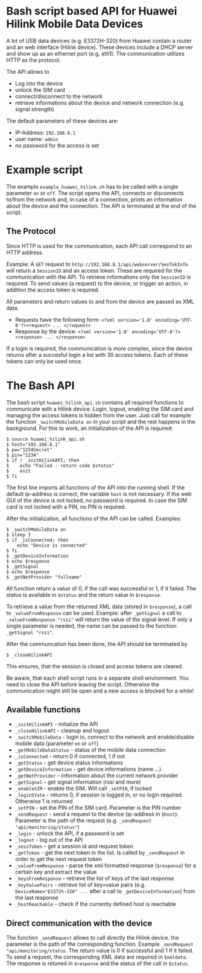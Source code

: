 # Bash script based API for Huawei Hilink Mobile Data Devices
A lot of USB data devices (e.g. E3372H-320) from Huawei contain a router and an web interface (Hilink device). These devices 
include a DHCP server and show up as an ethernet port (e.g. eth1).
The communication utilizes HTTP as the protocol.

The API allows to 
* Log into the device
* unlock the SIM card
* connect/disconnect to the network
* retrieve informations about the device and network connection (e.g. signal strength)

The default parameters of these devices are:
* IP-Address: `192.168.8.1`
* user name: `admin`
* no password for the access is set

# Example script
The example `example_huawei_hilink.sh` has to be called with a single parameter `on` or `off`. The script opens the API, connects or disconnects to/from the network and, in case of a connection, prints an information about the device and the connection. The API is terminated at the end of the script.

## The Protocol
Since HTTP is used for the communication, each API call correspond to an HTTP address.

Example: A `GET` request to `http://192.168.8.1/api/webserver/SesTokInfo` will return a `SessionID` and an access token.
These are required for the communication with the API. To retrieve informations only the `SessionID` is required. To send values  (a request) to the device, or trigger an action, in addition the access token is required.

All parameters and return values to and from the device are passed as XML data.
* Requests have the following form: `<?xml version='1.0' encoding='UTF-8'?><request> ... </request>`   
* Response by the device: `<?xml version='1.0' encoding='UTF-8'?><response> ... </response>`

If a login is required, the communication is more complex, since the device returns after a succesful login a list with 30 access tokens. Each of these tokens can only be used once.   

# The Bash API
The bash script `huawei_hilink_api.sh` contains all required functions to communicate with a Hilink device. Login, logout, enabling the SIM card and managing the access tokens is hidden from the user. Just call for example the function `_switchMobileData on` in your script and the rest happens in the background. For this to work, an initialization of the API is required:
```
$ source huawei_hilink_api.sh
$ host="192.168.8.1"
$ pw="1234Secret"
$ pin="1234"
$ if ! _initHilinkAPI; then 
$    echo "Failed - return code $status"
$    exit
$ fi
```

The first line imports all functions of the API into the running shell. If the default ip-address is correct, the variable `host` is not necessary. If the web GUI of the device is not locked, no password is required. In case the SIM card is not locked with a PIN, no PIN is required.

After the initialization, all functions of the API can be called.
Examples:

```
$ _switchMobileData on
$ sleep 3
$ if _isConnected; then
	echo "Device is connected"
$ fi
$ _getDeviceInformation
$ echo $response
$ _getSignal
$ echo $response
$ _getNetProvider "fullname"
```
All function return a value of 0, if the call was successful or 1, if it failed. The status is available in `$status` and the return value in `$response`.

To retrieve a value from the returned XML data (stored in `$response`), a call to `_valueFromResponse` can be used. Example: 
after `_getSignal` a call to `_valueFromResponse "rssi"` will return the value of the signal level. If only a single parameter is needed, the name can be passed to the function: `_getSignal "rssi"`.

After the communcation has been done, the API should be terminated by 
```
$ _closeHilinkAPI
```
This ensures, that the session is closed and access tokens are cleared.

Be aware, that each shell script runs in a separate shell environment. You need to close the API before leaving the script. Otherwise the communication might still be open and a new access is blocked for a while!

## Available functions

* `_initHilinkAPI` - initialize the API 
* `_closeHilinkAPI` - cleanup and logout
* `_switchMobileData` - login in, connect to the network and enable/disable mobile data (parameter `on` or `off`) 
* `_getMobileDataStatus` - status of the mobile data connection 
* `_isConnected` - return 0 if connected, 1 if not
* `_getStatus` - get device status informations
* `_getDeviceInformation` - get device informations (name ...)
* `_getNetProvider` - information about the current network provider
* `_getSignal` - get signal information (rssi and more)
* `_enableSIM` - enable the SIM. Will call `_setPIN`, if locked
* `_loginState` - returns 0, if session is logged in, or no login required. Otherwise 1 is returned
* `_setPIN` - set the PIN of the SIM card. Parameter is the PIN number
* `_sendRequest` - send a request to the device (ip-address in `$host`). Parameter is the path of the request (e.g. `_sendRequest "api/monitoring/status"`)
* `_login` - unlock the API, if a password is set
* `_logout` - log out of the API
* `_sessToken` - get a session id and request token
* `_getToken` - get the next token in the list. Is called by `_sendRequest` in order to get the next request token
* `_valueFromResponse` - parse the xml formatted response (`$response`) for a certain key and extract the value
* `_keysFromResponse` - retrieve the list of keys of the last response 
* `_keyValuePairs` - retrieve list of key=value pairs (e.g. `DeviceName="E3372h-320" ...` after a call to `_getDeviceInformation`) from the last response
* `_hostReachable` - check if the currently defined host is reachable


## Direct communication with the device
The function `_sendRequest` allows to call directly the Hilink device. the parameter is the path of the corresponding function. Example `_sendRequest "api/monitoring/status`. The return value is 0 if successful and 1 if it failed. To send a request, the corresponding XML data are required in `$xmldata`. The response is retuned in `$response` and the status of the call in `$status`.

